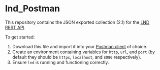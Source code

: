 # lnd_Postman

This repository contains the JSON exported collection (2.1) for the [LND REST API](https://github.com/lightninglabs/lightning-api). 

To get started:

1. Download this file and import it into your [Postman client](https://www.getpostman.com/) of choice.
2. Create an environment containing variables for `http`, `url`, and `port` (by default they should be `https`, `localhost`, and `8080` respectively).
3. Ensure `lnd` is running and functioning correctly.
